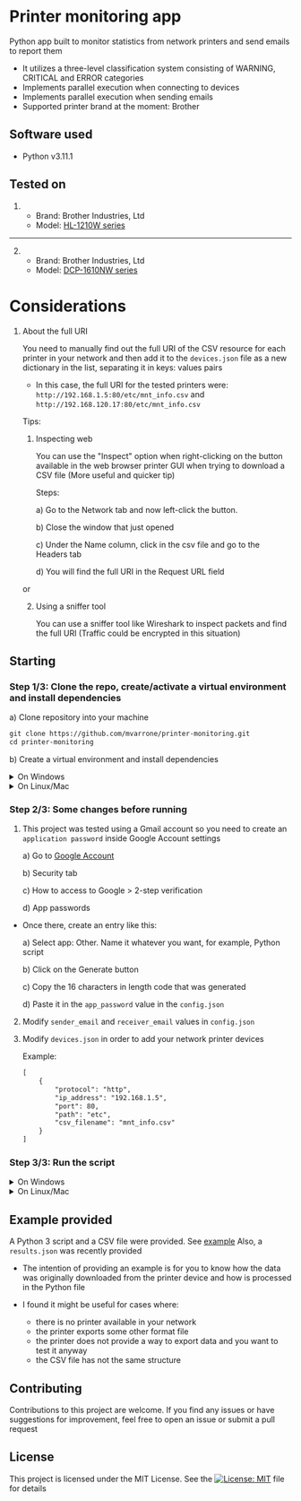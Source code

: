 # Printer monitoring app

Python app built to monitor statistics from network printers and send emails to report them

- It utilizes a three-level classification system consisting of WARNING, CRITICAL and ERROR categories
- Implements parallel execution when connecting to devices
- Implements parallel execution when sending emails
- Supported printer brand at the moment: Brother

## Software used

- Python v3.11.1

## Tested on

1. 
    - Brand: Brother Industries, Ltd
    - Model: [HL-1210W series](https://support.brother.com/g/b/downloadtop.aspx?c=es&lang=es&prod=hl1210w_eu_as)

---

2. 
    - Brand: Brother Industries, Ltd
    - Model: [DCP-1610NW series](https://support.brother.com/g/b/downloadtop.aspx?c=es&lang=es&prod=dcp1610w_eu_as)

# Considerations
1. About the full URI

    You need to manually find out the full URI of the CSV resource for each printer in your network and then add it to the `devices.json` file as a new dictionary in the list, separating it in keys: values pairs

    * In this case, the full URI for the tested printers were: `http://192.168.1.5:80/etc/mnt_info.csv` and
`http://192.168.120.17:80/etc/mnt_info.csv`

    Tips: 
        
    1. Inspecting web
    
        You can use the "Inspect" option when right-clicking on the button available in the web browser printer GUI when trying to download a CSV file (More useful and quicker tip)

        Steps:

        a) Go to the Network tab and now left-click the button.

        b) Close the window that just opened

        c) Under the Name column, click in the csv file and go to the Headers tab

        d) You will find the full URI in the Request URL field

    or

    2. Using a sniffer tool
    
        You can use a sniffer tool like Wireshark to inspect packets and find the full URI (Traffic could be encrypted in this situation)

## Starting

### Step 1/3: Clone the repo, create/activate a virtual environment and install dependencies

a) Clone repository into your machine

```md
git clone https://github.com/mvarrone/printer-monitoring.git
cd printer-monitoring
```

b) Create a virtual environment and install dependencies

<details>
<summary>On Windows</summary>
1.Creating a virtual environment

```md
python -m venv venv
```

2.Activating it

a) Using CMD

```md
.\venv\Scripts\activate.bat
```

b) Using PowerShell

```md
.\venv\Scripts\Activate.ps1
```

3.Installing dependencies

```md
pip install -r requirements.txt
```

4.(OPTIONAL) Deactivating the virtual environment

```md
deactivate
```
</details>

<details>
<summary>On Linux/Mac</summary>
1. Creating a virtual environment

```md
python3 -m venv venv
```

2.Activating it

```md
source venv/bin/activate
```

3.Installing dependencies

```md
pip install -r requirements.txt
```

4.(OPTIONAL) Deactivating the virtual environment

```md
deactivate
```
</details>

### Step 2/3: Some changes before running

1) This project was tested using a Gmail account so you need to create an `application password` inside Google Account settings

    a) Go to [Google Account](https://myaccount.google.com/)

    b) Security tab

    c) How to access to Google > 2-step verification
    
    d) App passwords

* Once there, create an entry like this:

    a) Select app: Other. Name it whatever you want, for example, Python script

    b) Click on the Generate button

    c) Copy the 16 characters in length code that was generated

    d) Paste it in the `app_password` value in the `config.json`

2) Modify `sender_email` and `receiver_email` values in `config.json`

3) Modify `devices.json` in order to add your network printer devices

    Example:
    ```md
    [
        {
            "protocol": "http",
            "ip_address": "192.168.1.5",
            "port": 80,
            "path": "etc",
            "csv_filename": "mnt_info.csv"
        }
    ]
    ```

### Step 3/3: Run the script

<details>
<summary>On Windows</summary>

```md
cd app && python .\main.py 
```
</details>

<details>
<summary>On Linux/Mac</summary>

```md
cd app && python3 .\main.py 
```
</details>

## Example provided
A Python 3 script and a CSV file were provided. See [example](https://github.com/mvarrone/printer-monitoring/tree/main/app/example)
Also, a `results.json` was recently provided

* The intention of providing an example is for you to know how the data was originally downloaded from the printer device and how is processed in the Python file

* I found it might be useful for cases where: 
    - there is no printer available in your network
    - the printer exports some other format file
    - the printer does not provide a way to export data and you want to test it anyway
    - the CSV file has not the same structure

## Contributing
Contributions to this project are welcome. If you find any issues or have suggestions for improvement, feel free to open an issue or submit a pull request

## License
This project is licensed under the MIT License. See the [![License: MIT](https://img.shields.io/badge/License-MIT-yellow.svg)](https://opensource.org/licenses/MIT) file for details